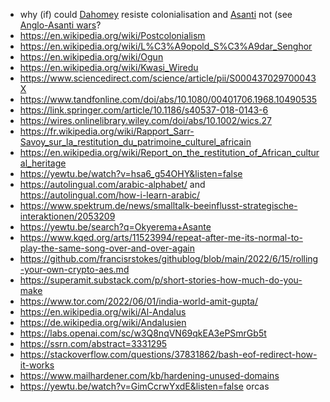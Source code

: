 - why (if) could [Dahomey](https://en.wikipedia.org/wiki/Dahomey) resiste colonialisation and [Asanti](https://en.wikipedia.org/wiki/Asante_people) not (see [Anglo-Asanti wars](https://en.wikipedia.org/wiki/Anglo-Ashanti_wars)? 
- https://en.wikipedia.org/wiki/Postcolonialism
- https://en.wikipedia.org/wiki/L%C3%A9opold_S%C3%A9dar_Senghor
- https://en.wikipedia.org/wiki/Ogun
- https://en.wikipedia.org/wiki/Kwasi_Wiredu
- https://www.sciencedirect.com/science/article/pii/S000437029700043X
- https://www.tandfonline.com/doi/abs/10.1080/00401706.1968.10490535
- https://link.springer.com/article/10.1186/s40537-018-0143-6
- https://wires.onlinelibrary.wiley.com/doi/abs/10.1002/wics.27
- https://fr.wikipedia.org/wiki/Rapport_Sarr-Savoy_sur_la_restitution_du_patrimoine_culturel_africain
- https://en.wikipedia.org/wiki/Report_on_the_restitution_of_African_cultural_heritage
- https://yewtu.be/watch?v=hsa6_g54OHY&listen=false
- https://autolingual.com/arabic-alphabet/ and https://autolingual.com/how-i-learn-arabic/
- https://www.spektrum.de/news/smalltalk-beeinflusst-strategische-interaktionen/2053209
- https://yewtu.be/search?q=Okyerema+Asante
- https://www.kqed.org/arts/11523994/repeat-after-me-its-normal-to-play-the-same-song-over-and-over-again
- https://github.com/francisrstokes/githublog/blob/main/2022/6/15/rolling-your-own-crypto-aes.md
- https://superamit.substack.com/p/short-stories-how-much-do-you-make
- https://www.tor.com/2022/06/01/india-world-amit-gupta/
- https://en.wikipedia.org/wiki/Al-Andalus
- https://de.wikipedia.org/wiki/Andalusien
- https://labs.openai.com/sc/w3Q8nqVN69qkEA3ePSmrGb5t 
- https://ssrn.com/abstract=3331295
- https://stackoverflow.com/questions/37831862/bash-eof-redirect-how-it-works
- https://www.mailhardener.com/kb/hardening-unused-domains
- https://yewtu.be/watch?v=GimCcrwYxdE&listen=false orcas

